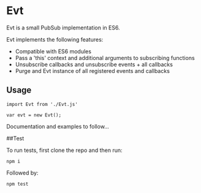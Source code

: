 # Evt

Evt is a small PubSub implementation in ES6.

Evt implements the following features: 

* Compatible with ES6 modules
* Pass a 'this' context and additional arguments to subscribing functions
* Unsubscribe callbacks and unsubscribe events + all callbacks
* Purge and Evt instance of all registered events and callbacks

## Usage 

```
import Evt from './Evt.js'

var evt = new Evt();
```

Documentation and examples to follow...

##Test

To run tests, first clone the repo and then run:

```
npm i
```

Followed by:

```
npm test
```

